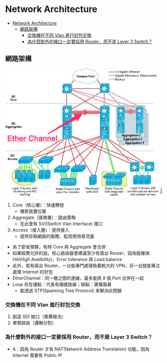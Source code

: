 # Network Architecture

- [Network Architecture](#network-architecture)
  - [網路架構](#%e7%b6%b2%e8%b7%af%e6%9e%b6%e6%a7%8b)
    - [交換機在不同 Vlan 進行封包交換](#%e4%ba%a4%e6%8f%9b%e6%a9%9f%e5%9c%a8%e4%b8%8d%e5%90%8c-vlan-%e9%80%b2%e8%a1%8c%e5%b0%81%e5%8c%85%e4%ba%a4%e6%8f%9b)
    - [為什麼對外的接口一定要採用 Router，而不是 Layer 3 Switch？](#%e7%82%ba%e4%bb%80%e9%ba%bc%e5%b0%8d%e5%a4%96%e7%9a%84%e6%8e%a5%e5%8f%a3%e4%b8%80%e5%ae%9a%e8%a6%81%e6%8e%a1%e7%94%a8-router%e8%80%8c%e4%b8%8d%e6%98%af-layer-3-switch)

## 網路架構

![](img/143311.png)

1. Core（核心層）：快速轉發
   - 機房放置位置
2. Aggregate（匯聚層）：路由策略
   - 在此會有 SVI(Switch Vlan Interface) 接口
3. Access（接入層）：提供接入
   - 提供存取網路的服務、監控使用者流量

- 為了節省預算，有時 Core 與 Aggregate 會合併
- 如果經費允許的話，核心路由器會建議至少有兩台 Router，因為能確保 HA(High Availbility)、Error tolerance 與 Load balance
- 此外，若有兩台 Router，一台能專門處理負載較大的 VPN，另一台就能專注處理 Internet 的封包
- EtherChannel：同一層之間的連線，最多能將 8 個 Port 合併在一起
- Loop 存在優點：代表有備援路線；缺點：廣播風暴
  - 能透過 STP(Spanning Tree Protocol) 來解決此問題

### 交換機在不同 Vlan 進行封包交換

1. 創造 SDI 接口（推薦做法）
2. 單臂路由（邏輯分割）

### 為什麼對外的接口一定要採用 Router，而不是 Layer 3 Switch？

- A：因為 Router 才有 NAT(Network Address Translation) 功能，因為 Internet 需要有 Public IP
